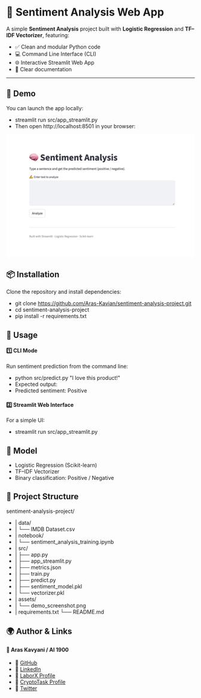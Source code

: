 # 🧠 Sentiment Analysis Web App

A simple **Sentiment Analysis** project built with **Logistic Regression** and **TF–IDF Vectorizer**, featuring:
- ✅ Clean and modular Python code
- 💻 Command Line Interface (CLI)
- 🌐 Interactive Streamlit Web App
- 📝 Clear documentation

---

## 🚀 Demo

You can launch the app locally:
- streamlit run src/app_streamlit.py
- Then open http://localhost:8501 in your browser:
<p align="center">
  <img src="assets/demo_screenshot.png" alt="Demo Screenshot" width="600">
</p>

## 📦 Installation
Clone the repository and install dependencies:
- git clone https://github.com/Aras-Kavian/sentiment-analysis-project.git
- cd sentiment-analysis-project
- pip install -r requirements.txt

## 🧪 Usage

#### 1️⃣ CLI Mode
Run sentiment prediction from the command line:
- python src/predict.py "I love this product!"
- Expected output:
- Predicted sentiment: Positive

#### 2️⃣ Streamlit Web Interface
For a simple UI:
- streamlit run src/app_streamlit.py

## 🧠 Model
- Logistic Regression (Scikit-learn)
- TF–IDF Vectorizer
- Binary classification: Positive / Negative

## 📁 Project Structure
sentiment-analysis-project/
- | data/
- |    └── IMDB Dataset.csv
- | notebook/
- |    └── sentiment_analysis_training.ipynb
- | src/
- |    ├── app.py
- |    ├── app_streamlit.py
- |    ├── metrics.json
- |    ├── train.py
- |    ├── predict.py
- |    ├── sentiment_model.pkl
- |    └── vectorizer.pkl
- | assets/
- |    └── demo_screenshot.png
- | requirements.txt
  └── README.md

## 🌍 Author & Links
#### 👤 Aras Kavyani / AI 1900
- 🔗 [GitHub](#www.github.com/Aras-Kavian)
- 🔗 [LinkedIn](#www.linkedin.com/in/aras-kavyani)
- 🔗 [LaborX Profile](#www.laborx.com/customers/users/id409982?ref=409982)
- 🔗 [CryptoTask Profile](#www.cryptotask.org/en/freelancers/aras-kavyan/46480)
- 🔗 [Twitter](#www.x.com/ai_1900?s=21)
